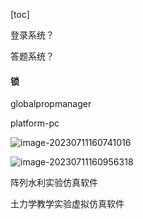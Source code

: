 [toc]









登录系统？





答题系统？



#### 锁

globalpropmanager

platform-pc





![image-20230711160741016](C:\Users\30998\AppData\Roaming\Typora\typora-user-images\image-20230711160741016.png)





![image-20230711160956318](C:\Users\30998\AppData\Roaming\Typora\typora-user-images\image-20230711160956318.png)



阵列水利实验仿真软件

土力学教学实验虚拟仿真软件



